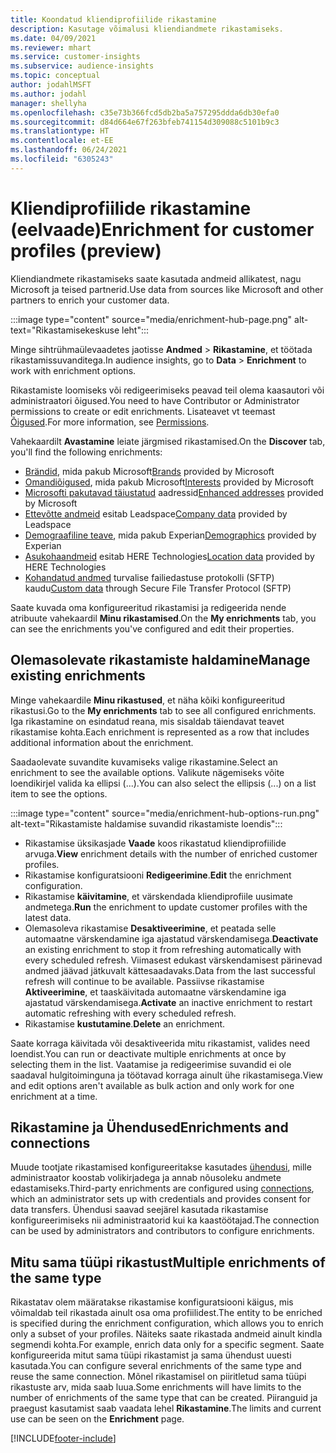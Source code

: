 ```yaml
---
title: Koondatud kliendiprofiilide rikastamine
description: Kasutage võimalusi kliendiandmete rikastamiseks.
ms.date: 04/09/2021
ms.reviewer: mhart
ms.service: customer-insights
ms.subservice: audience-insights
ms.topic: conceptual
author: jodahlMSFT
ms.author: jodahl
manager: shellyha
ms.openlocfilehash: c35e73b366fcd5db2ba5a757295ddda6db30efa0
ms.sourcegitcommit: d84d664e67f263bfeb741154d309088c5101b9c3
ms.translationtype: HT
ms.contentlocale: et-EE
ms.lasthandoff: 06/24/2021
ms.locfileid: "6305243"
---
```

# <a name="enrichment-for-customer-profiles-preview"></a><span data-ttu-id="fbc4e-103">Kliendiprofiilide rikastamine (eelvaade)</span><span class="sxs-lookup"><span data-stu-id="fbc4e-103">Enrichment for customer profiles (preview)</span></span>

<span data-ttu-id="fbc4e-104">Kliendiandmete rikastamiseks saate kasutada andmeid allikatest, nagu Microsoft ja teised partnerid.</span><span class="sxs-lookup"><span data-stu-id="fbc4e-104">Use data from sources like Microsoft and other partners to enrich your customer data.</span></span>

:::image type="content" source="media/enrichment-hub-page.png" alt-text="Rikastamisekeskuse leht":::

<span data-ttu-id="fbc4e-106">Minge sihtrühmaülevaadetes jaotisse **Andmed** > **Rikastamine**, et töötada rikastamissuvanditega.</span><span class="sxs-lookup"><span data-stu-id="fbc4e-106">In audience insights, go to **Data** > **Enrichment** to work with enrichment options.</span></span>  

<span data-ttu-id="fbc4e-107">Rikastamiste loomiseks või redigeerimiseks peavad teil olema kaasautori või administraatori õigused.</span><span class="sxs-lookup"><span data-stu-id="fbc4e-107">You need to have Contributor or Administrator permissions to create or edit enrichments.</span></span> <span data-ttu-id="fbc4e-108">Lisateavet vt teemast [Õigused](permissions.md).</span><span class="sxs-lookup"><span data-stu-id="fbc4e-108">For more information, see [Permissions](permissions.md).</span></span>

<span data-ttu-id="fbc4e-109">Vahekaardilt **Avastamine** leiate järgmised rikastamised.</span><span class="sxs-lookup"><span data-stu-id="fbc4e-109">On the **Discover** tab, you'll find the following enrichments:</span></span>

- <span data-ttu-id="fbc4e-110">[Brändid](enrichment-microsoft.md), mida pakub Microsoft</span><span class="sxs-lookup"><span data-stu-id="fbc4e-110">[Brands](enrichment-microsoft.md) provided by Microsoft</span></span>
- <span data-ttu-id="fbc4e-111">[Omandiõigused](enrichment-microsoft.md), mida pakub Microsoft</span><span class="sxs-lookup"><span data-stu-id="fbc4e-111">[Interests](enrichment-microsoft.md) provided by Microsoft</span></span>
- <span data-ttu-id="fbc4e-112">[Microsofti pakutavad täiustatud](enrichment-enhanced-addresses.md) aadressid</span><span class="sxs-lookup"><span data-stu-id="fbc4e-112">[Enhanced addresses](enrichment-enhanced-addresses.md) provided by Microsoft</span></span>
- <span data-ttu-id="fbc4e-113">[Ettevõtte andmeid](enrichment-leadspace.md) esitab Leadspace</span><span class="sxs-lookup"><span data-stu-id="fbc4e-113">[Company data](enrichment-leadspace.md) provided by Leadspace</span></span>
- <span data-ttu-id="fbc4e-114">[Demograafiline teave](enrichment-experian.md), mida pakub Experian</span><span class="sxs-lookup"><span data-stu-id="fbc4e-114">[Demographics](enrichment-experian.md) provided by Experian</span></span>
- <span data-ttu-id="fbc4e-115">[Asukohaandmeid](enrichment-here.md) esitab HERE Technologies</span><span class="sxs-lookup"><span data-stu-id="fbc4e-115">[Location data](enrichment-here.md) provided by HERE Technologies</span></span>
- <span data-ttu-id="fbc4e-116">[Kohandatud andmed](enrichment-SFTP-custom-import.md) turvalise failiedastuse protokolli (SFTP) kaudu</span><span class="sxs-lookup"><span data-stu-id="fbc4e-116">[Custom data](enrichment-SFTP-custom-import.md) through Secure File Transfer Protocol (SFTP)</span></span>

<span data-ttu-id="fbc4e-117">Saate kuvada oma konfigureeritud rikastamisi ja redigeerida nende atribuute vahekaardil **Minu rikastamised**.</span><span class="sxs-lookup"><span data-stu-id="fbc4e-117">On the **My enrichments** tab, you can see the enrichments you've configured and edit their properties.</span></span>

## <a name="manage-existing-enrichments"></a><span data-ttu-id="fbc4e-118">Olemasolevate rikastamiste haldamine</span><span class="sxs-lookup"><span data-stu-id="fbc4e-118">Manage existing enrichments</span></span>

<span data-ttu-id="fbc4e-119">Minge vahekaardile **Minu rikastused**, et näha kõiki konfigureeritud rikastusi.</span><span class="sxs-lookup"><span data-stu-id="fbc4e-119">Go to the **My enrichments** tab to see all configured enrichments.</span></span> <span data-ttu-id="fbc4e-120">Iga rikastamine on esindatud reana, mis sisaldab täiendavat teavet rikastamise kohta.</span><span class="sxs-lookup"><span data-stu-id="fbc4e-120">Each enrichment is represented as a row that includes additional information about the enrichment.</span></span>

<span data-ttu-id="fbc4e-121">Saadaolevate suvandite kuvamiseks valige rikastamine.</span><span class="sxs-lookup"><span data-stu-id="fbc4e-121">Select an enrichment to see the available options.</span></span> <span data-ttu-id="fbc4e-122">Valikute nägemiseks võite loendikirjel valida ka ellipsi (...).</span><span class="sxs-lookup"><span data-stu-id="fbc4e-122">You can also select the ellipsis (...) on a list item to see the options.</span></span>

:::image type="content" source="media/enrichment-hub-options-run.png" alt-text="Rikastamiste haldamise suvandid rikastamiste loendis":::

- <span data-ttu-id="fbc4e-124">Rikastamise üksikasjade **Vaade** koos rikastatud kliendiprofiilide arvuga.</span><span class="sxs-lookup"><span data-stu-id="fbc4e-124">**View** enrichment details with the number of enriched customer profiles.</span></span>
- <span data-ttu-id="fbc4e-125">Rikastamise konfiguratsiooni **Redigeerimine**.</span><span class="sxs-lookup"><span data-stu-id="fbc4e-125">**Edit** the enrichment configuration.</span></span>
- <span data-ttu-id="fbc4e-126">Rikastamise **käivitamine**, et värskendada kliendiprofiile uusimate andmetega.</span><span class="sxs-lookup"><span data-stu-id="fbc4e-126">**Run** the enrichment to update customer profiles with the latest data.</span></span>
- <span data-ttu-id="fbc4e-127">Olemasoleva rikastamise **Desaktiveerimine**, et peatada selle automaatne värskendamine iga ajastatud värskendamisega.</span><span class="sxs-lookup"><span data-stu-id="fbc4e-127">**Deactivate** an existing enrichment to stop it from refreshing automatically with every scheduled refresh.</span></span> <span data-ttu-id="fbc4e-128">Viimasest edukast värskendamisest pärinevad andmed jäävad jätkuvalt kättesaadavaks.</span><span class="sxs-lookup"><span data-stu-id="fbc4e-128">Data from the last successful refresh will continue to be available.</span></span> <span data-ttu-id="fbc4e-129">Passiivse rikastamise **Aktiveerimine**, et taaskäivitada automaatne värskendamine iga ajastatud värskendamisega.</span><span class="sxs-lookup"><span data-stu-id="fbc4e-129">**Activate** an inactive enrichment to restart automatic refreshing with every scheduled refresh.</span></span>
- <span data-ttu-id="fbc4e-130">Rikastamise **kustutamine**.</span><span class="sxs-lookup"><span data-stu-id="fbc4e-130">**Delete** an enrichment.</span></span>

<span data-ttu-id="fbc4e-131">Saate korraga käivitada või desaktiveerida mitu rikastamist, valides need loendist.</span><span class="sxs-lookup"><span data-stu-id="fbc4e-131">You can run or deactivate multiple enrichments at once by selecting them in the list.</span></span> <span data-ttu-id="fbc4e-132">Vaatamise ja redigeerimise suvandid ei ole saadaval hulgitoiminguna ja töötavad korraga ainult ühe rikastamisega.</span><span class="sxs-lookup"><span data-stu-id="fbc4e-132">View and edit options aren't available as bulk action and only work for one enrichment at a time.</span></span>

## <a name="enrichments-and-connections"></a><span data-ttu-id="fbc4e-133">Rikastamine ja Ühendused</span><span class="sxs-lookup"><span data-stu-id="fbc4e-133">Enrichments and connections</span></span>

<span data-ttu-id="fbc4e-134">Muude tootjate rikastamised konfigureeritakse kasutades [ühendusi](connections.md), mille administraator koostab volikirjadega ja annab nõusoleku andmete edastamiseks.</span><span class="sxs-lookup"><span data-stu-id="fbc4e-134">Third-party enrichments are configured using [connections](connections.md), which an administrator sets up with credentials and provides consent for data transfers.</span></span> <span data-ttu-id="fbc4e-135">Ühendusi saavad seejärel kasutada rikastamise konfigureerimiseks nii administraatorid kui ka kaastöötajad.</span><span class="sxs-lookup"><span data-stu-id="fbc4e-135">The connection can be used by administrators and contributors to configure enrichments.</span></span>  

## <a name="multiple-enrichments-of-the-same-type"></a><span data-ttu-id="fbc4e-136">Mitu sama tüüpi rikastust</span><span class="sxs-lookup"><span data-stu-id="fbc4e-136">Multiple enrichments of the same type</span></span>

<span data-ttu-id="fbc4e-137">Rikastatav olem määratakse rikastamise konfiguratsiooni käigus, mis võimaldab teil rikastada ainult osa oma profiilidest.</span><span class="sxs-lookup"><span data-stu-id="fbc4e-137">The entity to be enriched is specified during the enrichment configuration, which allows you to enrich only a subset of your profiles.</span></span> <span data-ttu-id="fbc4e-138">Näiteks saate rikastada andmeid ainult kindla segmendi kohta.</span><span class="sxs-lookup"><span data-stu-id="fbc4e-138">For example, enrich data only for a specific segment.</span></span> <span data-ttu-id="fbc4e-139">Saate konfigureerida mitut sama tüüpi rikastamist ja sama ühendust uuesti kasutada.</span><span class="sxs-lookup"><span data-stu-id="fbc4e-139">You can configure several enrichments of the same type and reuse the same connection.</span></span> <span data-ttu-id="fbc4e-140">Mõnel rikastamisel on piiritletud sama tüüpi rikastuste arv, mida saab luua.</span><span class="sxs-lookup"><span data-stu-id="fbc4e-140">Some enrichments will have limits to the number of enrichments of the same type that can be created.</span></span> <span data-ttu-id="fbc4e-141">Piiranguid ja praegust kasutamist saab vaadata lehel **Rikastamine**.</span><span class="sxs-lookup"><span data-stu-id="fbc4e-141">The limits and current use can be seen on the **Enrichment** page.</span></span>

[!INCLUDE[footer-include](../includes/footer-banner.md)]
